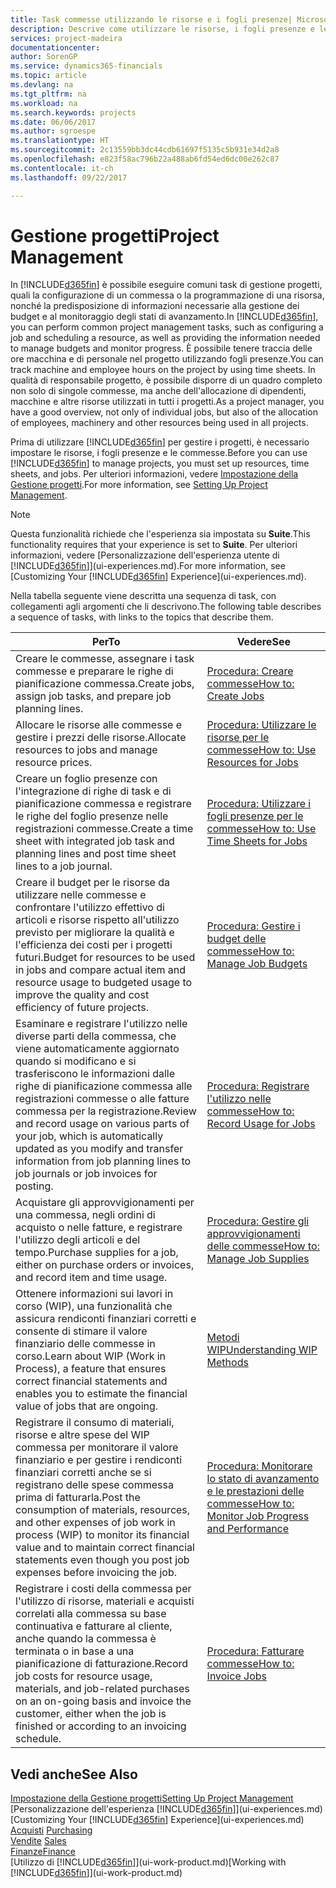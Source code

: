```yaml
---
title: Task commesse utilizzando le risorse e i fogli presenze| Microsoft Docs
description: Descrive come utilizzare le risorse, i fogli presenze e le commesse per gestire progetti.
services: project-madeira
documentationcenter: 
author: SorenGP
ms.service: dynamics365-financials
ms.topic: article
ms.devlang: na
ms.tgt_pltfrm: na
ms.workload: na
ms.search.keywords: projects
ms.date: 06/06/2017
ms.author: sgroespe
ms.translationtype: HT
ms.sourcegitcommit: 2c13559bb3dc44cdb61697f5135c5b931e34d2a8
ms.openlocfilehash: e823f58ac796b22a488ab6fd54ed6dc00e262c87
ms.contentlocale: it-ch
ms.lasthandoff: 09/22/2017

---
```

# <a name="project-management"></a><span data-ttu-id="bdba0-103">Gestione progetti</span><span class="sxs-lookup"><span data-stu-id="bdba0-103">Project Management</span></span>
<span data-ttu-id="bdba0-104">In [!INCLUDE[d365fin](includes/d365fin_md.md)] è possibile eseguire comuni task di gestione progetti, quali la configurazione di un commessa o la programmazione di una risorsa, nonché la predisposizione di informazioni necessarie alla gestione dei budget e al monitoraggio degli stati di avanzamento.</span><span class="sxs-lookup"><span data-stu-id="bdba0-104">In [!INCLUDE[d365fin](includes/d365fin_md.md)], you can perform common project management tasks, such as configuring a job and scheduling a resource, as well as providing the information needed to manage budgets and monitor progress.</span></span> <span data-ttu-id="bdba0-105">È possibile tenere traccia delle ore macchina e di personale nel progetto utilizzando fogli presenze.</span><span class="sxs-lookup"><span data-stu-id="bdba0-105">You can track machine and employee hours on the project by using time sheets.</span></span> <span data-ttu-id="bdba0-106">In qualità di responsabile progetto, è possibile disporre di un quadro completo non solo di singole commesse, ma anche dell'allocazione di dipendenti, macchine e altre risorse utilizzati in tutti i progetti.</span><span class="sxs-lookup"><span data-stu-id="bdba0-106">As a project manager, you have a good overview, not only of individual jobs, but also of the allocation of employees, machinery and other resources being used in all projects.</span></span>

<span data-ttu-id="bdba0-107">Prima di utilizzare [!INCLUDE[d365fin](includes/d365fin_md.md)] per gestire i progetti, è necessario impostare le risorse, i fogli presenze e le commesse.</span><span class="sxs-lookup"><span data-stu-id="bdba0-107">Before you can use [!INCLUDE[d365fin](includes/d365fin_md.md)] to manage projects, you must set up resources, time sheets, and jobs.</span></span> <span data-ttu-id="bdba0-108">Per ulteriori informazioni, vedere [Impostazione della Gestione progetti](projects-setup-projects.md).</span><span class="sxs-lookup"><span data-stu-id="bdba0-108">For more information, see [Setting Up Project Management](projects-setup-projects.md).</span></span>  

> [!NOTE]  
>   <span data-ttu-id="bdba0-109">Questa funzionalità richiede che l'esperienza sia impostata su **Suite**.</span><span class="sxs-lookup"><span data-stu-id="bdba0-109">This functionality requires that your experience is set to **Suite**.</span></span> <span data-ttu-id="bdba0-110">Per ulteriori informazioni, vedere [Personalizzazione dell'esperienza utente di [!INCLUDE[d365fin](includes/d365fin_md.md)]](ui-experiences.md).</span><span class="sxs-lookup"><span data-stu-id="bdba0-110">For more information, see [Customizing Your [!INCLUDE[d365fin](includes/d365fin_md.md)] Experience](ui-experiences.md).</span></span>

<span data-ttu-id="bdba0-111">Nella tabella seguente viene descritta una sequenza di task, con collegamenti agli argomenti che li descrivono.</span><span class="sxs-lookup"><span data-stu-id="bdba0-111">The following table describes a sequence of tasks, with links to the topics that describe them.</span></span>

| <span data-ttu-id="bdba0-112">Per</span><span class="sxs-lookup"><span data-stu-id="bdba0-112">To</span></span> | <span data-ttu-id="bdba0-113">Vedere</span><span class="sxs-lookup"><span data-stu-id="bdba0-113">See</span></span> |
| --- | --- |
| <span data-ttu-id="bdba0-114">Creare le commesse, assegnare i task commesse e preparare le righe di pianificazione commessa.</span><span class="sxs-lookup"><span data-stu-id="bdba0-114">Create jobs, assign job tasks, and prepare job planning lines.</span></span> |[<span data-ttu-id="bdba0-115">Procedura: Creare commesse</span><span class="sxs-lookup"><span data-stu-id="bdba0-115">How to: Create Jobs</span></span>](projects-how-create-jobs.md) |
| <span data-ttu-id="bdba0-116">Allocare le risorse alle commesse e gestire i prezzi delle risorse.</span><span class="sxs-lookup"><span data-stu-id="bdba0-116">Allocate resources to jobs and manage resource prices.</span></span> |[<span data-ttu-id="bdba0-117">Procedura: Utilizzare le risorse per le commesse</span><span class="sxs-lookup"><span data-stu-id="bdba0-117">How to: Use Resources for Jobs</span></span>](projects-how-use-resources.md) |
| <span data-ttu-id="bdba0-118">Creare un foglio presenze con l'integrazione di righe di task e di pianificazione commessa e registrare le righe del foglio presenze nelle registrazioni commesse.</span><span class="sxs-lookup"><span data-stu-id="bdba0-118">Create a time sheet with integrated job task and planning lines and post time sheet lines to a job journal.</span></span> |[<span data-ttu-id="bdba0-119">Procedura: Utilizzare i fogli presenze per le commesse</span><span class="sxs-lookup"><span data-stu-id="bdba0-119">How to: Use Time Sheets for Jobs</span></span>](projects-how-use-time-sheets.md) |
| <span data-ttu-id="bdba0-120">Creare il budget per le risorse da utilizzare nelle commesse e confrontare l'utilizzo effettivo di articoli e risorse rispetto all'utilizzo previsto per migliorare la qualità e l'efficienza dei costi per i progetti futuri.</span><span class="sxs-lookup"><span data-stu-id="bdba0-120">Budget for resources to be used in jobs and compare actual item and resource usage to budgeted usage to improve the quality and cost efficiency of future projects.</span></span> |[<span data-ttu-id="bdba0-121">Procedura: Gestire i budget delle commesse</span><span class="sxs-lookup"><span data-stu-id="bdba0-121">How to: Manage Job Budgets</span></span>](projects-how-manage-budgets.md) |
| <span data-ttu-id="bdba0-122">Esaminare e registrare l'utilizzo nelle diverse parti della commessa, che viene automaticamente aggiornato quando si modificano e si trasferiscono le informazioni dalle righe di pianificazione commessa alle registrazioni commesse o alle fatture commessa per la registrazione.</span><span class="sxs-lookup"><span data-stu-id="bdba0-122">Review and record usage on various parts of your job, which is automatically updated as you modify and transfer information from job planning lines to job journals or job invoices for posting.</span></span> |[<span data-ttu-id="bdba0-123">Procedura: Registrare l'utilizzo nelle commesse</span><span class="sxs-lookup"><span data-stu-id="bdba0-123">How to: Record Usage for Jobs</span></span>](projects-how-record-job-usage.md) |
| <span data-ttu-id="bdba0-124">Acquistare gli approvvigionamenti per una commessa, negli ordini di acquisto o nelle fatture, e registrare l'utilizzo degli articoli e del tempo.</span><span class="sxs-lookup"><span data-stu-id="bdba0-124">Purchase supplies for a job, either on purchase orders or invoices, and record item and time usage.</span></span> |[<span data-ttu-id="bdba0-125">Procedura: Gestire gli approvvigionamenti delle commesse</span><span class="sxs-lookup"><span data-stu-id="bdba0-125">How to: Manage Job Supplies</span></span>](projects-how-manage-project-supplies.md) |
| <span data-ttu-id="bdba0-126">Ottenere informazioni sui lavori in corso (WIP), una funzionalità che assicura rendiconti finanziari corretti e consente di stimare il valore finanziario delle commesse in corso.</span><span class="sxs-lookup"><span data-stu-id="bdba0-126">Learn about WIP (Work in Process), a feature that ensures correct financial statements and enables you to estimate the financial value of jobs that are ongoing.</span></span> |[<span data-ttu-id="bdba0-127">Metodi WIP</span><span class="sxs-lookup"><span data-stu-id="bdba0-127">Understanding WIP Methods</span></span>](projects-understanding-wip.md) |
| <span data-ttu-id="bdba0-128">Registrare il consumo di materiali, risorse e altre spese del WIP commessa per monitorare il valore finanziario e per gestire i rendiconti finanziari corretti anche se si registrano delle spese commessa prima di fatturarla.</span><span class="sxs-lookup"><span data-stu-id="bdba0-128">Post the consumption of materials, resources, and other expenses of job work in process (WIP) to monitor its financial value and to maintain correct financial statements even though you post job expenses before invoicing the job.</span></span> |[<span data-ttu-id="bdba0-129">Procedura: Monitorare lo stato di avanzamento e le prestazioni delle commesse</span><span class="sxs-lookup"><span data-stu-id="bdba0-129">How to: Monitor Job Progress and Performance</span></span>](projects-how-monitor-progress-performance.md) |
| <span data-ttu-id="bdba0-130">Registrare i costi della commessa per l'utilizzo di risorse, materiali e acquisti correlati alla commessa su base continuativa e fatturare al cliente, anche quando la commessa è terminata o in base a una pianificazione di fatturazione.</span><span class="sxs-lookup"><span data-stu-id="bdba0-130">Record job costs for resource usage, materials, and job-related purchases on an on-going basis and invoice the customer, either when the job is finished or according to an invoicing schedule.</span></span> |[<span data-ttu-id="bdba0-131">Procedura: Fatturare commesse</span><span class="sxs-lookup"><span data-stu-id="bdba0-131">How to: Invoice Jobs</span></span>](projects-how-invoice-jobs.md) |

## <a name="see-also"></a><span data-ttu-id="bdba0-132">Vedi anche</span><span class="sxs-lookup"><span data-stu-id="bdba0-132">See Also</span></span>
[<span data-ttu-id="bdba0-133">Impostazione della Gestione progetti</span><span class="sxs-lookup"><span data-stu-id="bdba0-133">Setting Up Project Management</span></span>](projects-setup-projects.md)  
<span data-ttu-id="bdba0-134">[Personalizzazione dell'esperienza [!INCLUDE[d365fin](includes/d365fin_md.md)]](ui-experiences.md)    </span><span class="sxs-lookup"><span data-stu-id="bdba0-134">[Customizing Your [!INCLUDE[d365fin](includes/d365fin_md.md)] Experience](ui-experiences.md)    </span></span>  
<span data-ttu-id="bdba0-135">[Acquisti](purchasing-manage-purchasing.md)       </span><span class="sxs-lookup"><span data-stu-id="bdba0-135">[Purchasing](purchasing-manage-purchasing.md)       </span></span>  
<span data-ttu-id="bdba0-136">[Vendite](sales-manage-sales.md)  </span><span class="sxs-lookup"><span data-stu-id="bdba0-136">[Sales](sales-manage-sales.md)  </span></span>  
[<span data-ttu-id="bdba0-137">Finanze</span><span class="sxs-lookup"><span data-stu-id="bdba0-137">Finance</span></span>](finance.md)  
<span data-ttu-id="bdba0-138">[Utilizzo di [!INCLUDE[d365fin](includes/d365fin_md.md)]](ui-work-product.md)</span><span class="sxs-lookup"><span data-stu-id="bdba0-138">[Working with [!INCLUDE[d365fin](includes/d365fin_md.md)]](ui-work-product.md)</span></span>  

